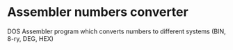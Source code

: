 # Assembler numbers converter
DOS Assembler program which converts numbers to different systems (BIN, 8-ry, DEG, HEX)
